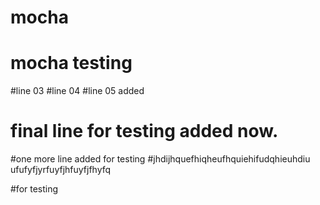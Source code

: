 # mocha
# mocha testing
#line 03
#line 04
#line 05 added

# final line for testing added now. 
#one more line added for testing
#jhdijhquefhiqheufhquiehifudqhieuhdiu
ufufyfjyrfuyfjhfuyfjfhyfq

#for testing